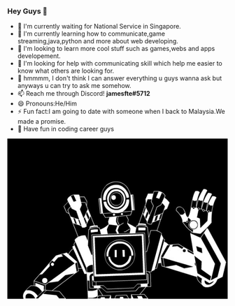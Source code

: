 ### Hey Guys 👋

<!--
**jamesfte/jamesfte** is a ✨ _special_ ✨ repository because its `README.md` (this file) appears on your GitHub profile.

Here are some ideas to get you started:

- 🔭 I’m currently working on ...
- 🌱 I’m currently learning ...
- 👯 I’m looking to collaborate on ...
- 🤔 I’m looking for help with ...
- 💬 Ask me about ...
- 📫 How to reach me: ...
- 😄 Pronouns: ...
- ⚡ Fun fact: ...
-->

- 🔭 I'm currently waiting for National Service in Singapore.
- 🌱 I'm currently learning how to communicate,game streaming,java,python and more about web developing.
- 👯 I'm looking to learn more cool stuff such as games,webs and apps developement.
- 🤔 I'm looking for help with communicating skill which help me easier to know what others are looking for.
- 💬 hmmmm, I don't think I can answer everything u guys wanna ask but anyways u can try to ask me somehow.
- 📫 Reach me through Discord! **jamesfte#5712**
- 😄 Pronouns:He/Him
- ⚡ Fun fact:I am going to date with someone when I back to Malaysia.We made a promise.
- 💪 Have fun in coding career guys


![alt text](https://github.com/jamesfte/jamesfte/blob/main/pathfinder.jpg?raw=true)
